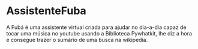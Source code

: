 # AssistenteFuba
A Fubá é uma assistente virtual criada para ajudar no dia-a-dia capaz de tocar uma música no youtube usando a Biblioteca  Pywhatkit,  lhe diz a hora e consegue trazer o sumário de uma busca na wikipedia.
